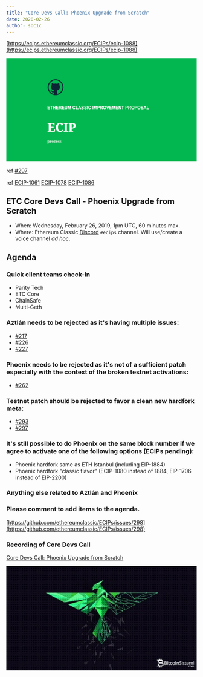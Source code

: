 ```yaml
---
title: "Core Devs Call: Phoenix Upgrade from Scratch"
date: 2020-02-26
author: soc1c
---
```


[https://ecips.ethereumclassic.org/ECIPs/ecip-1088](https://ecips.ethereumclassic.org/ECIPs/ecip-1088)

![ETC Core Devs Call - Phoenix Upgrade from Scratch](./ethereum_classic_ecip_wallpaper.png)

ref [#297](https://github.com/ethereumclassic/ECIPs/pull/297)

ref [ECIP-1061](https://github.com/ethereumclassic/ECIPs/blob/master/_specs/ecip-1061.md) [ECIP-1078](https://github.com/ethereumclassic/ECIPs/blob/master/_specs/ecip-1078.md) [ECIP-1086](https://github.com/ethereumclassic/ECIPs/blob/master/_specs/ecip-1086.md)

## ETC Core Devs Call - Phoenix Upgrade from Scratch

* When: Wednesday, February 26, 2019, 1pm UTC, 60 minutes max.
* Where: Ethereum Classic [Discord](https://discord.gg/dwxb6nf) `#ecips` channel. Will use/create a voice channel *ad hoc*.

## Agenda

### Quick client teams check-in

* Parity Tech
* ETC Core
* ChainSafe
* Multi-Geth

### Aztlán needs to be rejected as it's having multiple issues:

* [#217](https://github.com/ethereumclassic/ECIPs/issues/217)
* [#226](https://github.com/ethereumclassic/ECIPs/issues/226)
* [#227](https://github.com/ethereumclassic/ECIPs/issues/227)

### Phoenix needs to be rejected as it's not of a sufficient patch especially with the context of the broken testnet activations:

* [#262](https://github.com/ethereumclassic/ECIPs/issues/262)

### Testnet patch should be rejected to favor a clean new hardfork meta:

* [#293](https://github.com/ethereumclassic/ECIPs/pull/293)
* [#297](https://github.com/ethereumclassic/ECIPs/pull/297)

### It's still possible to do Phoenix on the same block number if we agree to activate one of the following options (ECIPs pending):

* Phoenix hardfork same as ETH Istanbul (including EIP-1884)
* Phoenix hardfork "classic flavor" (ECIP-1080 instead of 1884, EIP-1706 instead of EIP-2200)

### Anything else related to Aztlán and Phoenix

### Please comment to add items to the agenda.

[https://github.com/ethereumclassic/ECIPs/issues/298](https://github.com/ethereumclassic/ECIPs/issues/298)

### Recording of Core Devs Call

[Core Devs Call: Phoenix Upgrade from Scratch](https://youtu.be/HzcJL3rVbpU)

![ETC Core Devs Call - Phoenix Upgrade from Scratch](./phoenix_etc.jpg)
